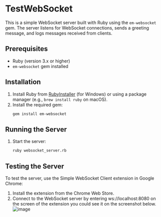 # TestWebSocket

This is a simple WebSocket server built with Ruby using the `em-websocket` gem. The server listens for WebSocket connections, sends a greeting message, and logs messages received from clients.

## Prerequisites

- Ruby (version 3.x or higher)
- `em-websocket` gem installed

## Installation

1. Install Ruby from [RubyInstaller](https://rubyinstaller.org/) (for Windows) or using a package manager (e.g., `brew install ruby` on macOS).
2. Install the required gem:
   ```bash
   gem install em-websocket 

## Running the Server

1. Start the server:
    ```bash
    ruby websocket_server.rb    

## Testing the Server
To test the server, use the Simple WebSocket Client extension in Google Chrome:

1. Install the extension from the Chrome Web Store.
2. Connect to the WebSocket server by entering ws://localhost:8080 on the screen
of the extension you could see it on the screenshot below.
![image](https://github.com/user-attachments/assets/39db271e-fcb5-484d-940e-ad1b48c0aa09)

